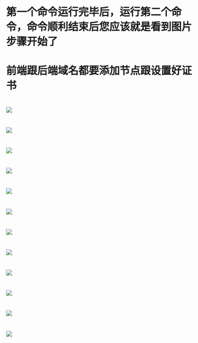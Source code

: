# 第一个命令运行完毕后，运行第二个命令，命令顺利结束后您应该就是看到图片步骤开始了

# 前端跟后端域名都要添加节点跟设置好证书

# <img src="https://github.com/281677160/agent/blob/main/doc/baota1.png" />
# <img src="https://github.com/281677160/agent/blob/main/doc/baota2.png" />
# <img src="https://github.com/281677160/agent/blob/main/doc/baota3.png" />
# <img src="https://github.com/281677160/agent/blob/main/doc/baota4.png" />
# <img src="https://github.com/281677160/agent/blob/main/doc/baota5.png" />
# <img src="https://github.com/281677160/agent/blob/main/doc/baota6.png" />
# <img src="https://github.com/281677160/agent/blob/main/doc/baota7.png" />
# <img src="https://github.com/281677160/agent/blob/main/doc/baota8.png" />
# <img src="https://github.com/281677160/agent/blob/main/doc/baota9.png" />
# <img src="https://github.com/281677160/agent/blob/main/doc/baota10.png" />
# <img src="https://github.com/281677160/agent/blob/main/doc/baota11.png" />
# <img src="https://github.com/281677160/agent/blob/main/doc/baota12.png" />
